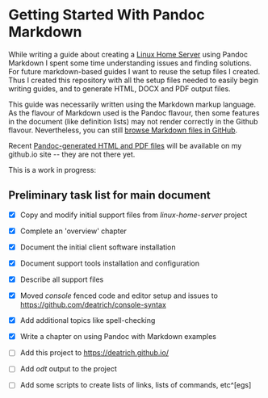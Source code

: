 # Getting Started With Pandoc Markdown

While writing a guide about creating a [Linux Home Server][home-server] using
Pandoc Markdown I spent some time understanding issues and finding solutions.
For future markdown-based guides I want to reuse the setup files I created.
Thus I created this repository with all the setup files needed to easily 
begin writing guides, and to generate HTML, DOCX and PDF output files.

This guide was necessarily written using the Markdown markup language.  As the
flavour of Markdown used is the Pandoc flavour, then some features in
the document (like definition lists) may not render correctly in the
Github flavour.  Nevertheless, you can still 
[browse Markdown files in GitHub][mygithub.com].

Recent [Pandoc-generated HTML and PDF files][mygithub.io] will be available
on my github.io site -- they are not there yet.

This is a work in progress:

## Preliminary task list for main document
- [x] Copy and modify initial support files from *linux-home-server* project
- [x] Complete an 'overview' chapter 
- [x] Document the initial client software installation
- [x] Document support tools installation and configuration
- [x] Describe all support files
- [x] Moved *console* fenced code and editor setup and issues to \
 https://github.com/deatrich/console-syntax
- [x] Add additional topics like spell-checking
- [x] Write a chapter on using Pandoc with Markdown examples
- [ ] Add this project to https://deatrich.github.io/
- [ ] Add *odt* output to the project
- [ ] Add some scripts to create lists of links, lists of commands, etc^[egs]


[home-server]: https://github.com/deatrich/linux-home-server/
[mygithub.com]: https://github.com/deatrich/doc-with-pandoc-markdown/
[mygithub.io]: https://deatrich.github.io/doc-with-pandoc-markdown/

[^egs]: Example: use awk to count number of console segments and the list of commands, list of sudo commands, etc.
